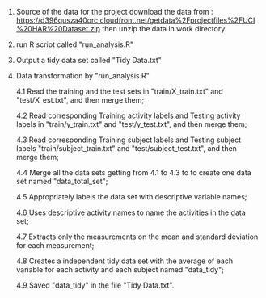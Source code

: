 1. Source of the data for the project
   download the data from : https://d396qusza40orc.cloudfront.net/getdata%2Fprojectfiles%2FUCI%20HAR%20Dataset.zip
   then unzip the data in work directory.
   
2. run R script called "run_analysis.R"

3. Output a tidy data set called "Tidy Data.txt"

4. Data transformation by "run_analysis.R"
 
	4.1 Read the training and the test sets in "train/X_train.txt" and "test/X_est.txt", and then merge them;

	4.2 Read corresponding Training activity labels and Testing activity labels in "train/y_train.txt" and "test/y_test.txt", and then merge them;

	4.3 Read corresponding Training subject labels and Testing subject labels "train/subject_train.txt" and "test/subject_test.txt", and then merge them;

	4.4 Merge all the data sets getting from 4.1 to 4.3 to to create one data set named "data_total_set";

	4.5 Appropriately labels the data set with descriptive variable names;	

	4.6 Uses descriptive activity names to name the activities in the data set;

	4.7 Extracts only the measurements on the mean and standard deviation for each measurement;

	4.8 Creates a independent tidy data set with the average of each variable for each activity and each subject named "data_tidy";

	4.9 Saved "data_tidy" in the file "Tidy Data.txt".